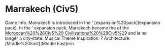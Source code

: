 # Marrakech (Civ5)

Game Info.
Marrakech is introduced in the ' [expansion%20pack](expansion pack). In the ' expansion pack, Marrakech became the of the [Moroccan%20%28Civ5%29](Moroccan) [Civilizations%20%28Civ5%29](civilization) and is no longer a city-state.
Musical Theme Inspiration: ?
Architecture: [Middle%20East](Middle East)ern
